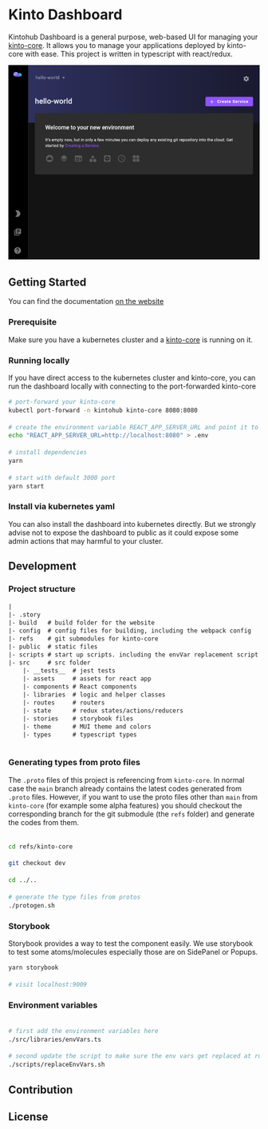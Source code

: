 # Kinto Dashboard

Kintohub Dashboard is a general purpose, web-based UI for managing your [kinto-core](https://github.com/kintoproj/kinto-core). 
It allows you to manage your applications deployed by kinto-core with ease.
This project is written in typescript with react/redux.

![Kinto-Dashboard](LandingPage.png)

## Getting Started

You can find the documentation [on the website](https://docs.kintohub.com)

### Prerequisite

Make sure you have a kubernetes cluster and a [kinto-core](https://github.com/kintoproj/kinto-core) is running on it.

### Running locally

[comment]: <> (add helm chart/docker image for direct deploy?)

If you have direct access to the kubernetes cluster and kinto-core, 
you can run the dashboard locally with connecting to the port-forwarded kinto-core  

```bash
# port-forward your kinto-core
kubectl port-forward -n kintohub kinto-core 8080:8080 

# create the environment variable REACT_APP_SERVER_URL and point it to kinto-core
echo "REACT_APP_SERVER_URL=http://localhost:8080" > .env

# install dependencies
yarn 

# start with default 3000 port
yarn start
```

### Install via kubernetes yaml

You can also install the dashboard into kubernetes directly. 
But we strongly advise not to expose the dashboard to public as it could expose some admin actions that may harmful to your cluster.

[comment]: <> (TODO: add the )

## Development

### Project structure

```text
|
|- .story
|- build   # build folder for the website 
|- config  # config files for building, including the webpack config
|- refs    # git submodules for kinto-core
|- public  # static files
|- scripts # start up scripts. including the envVar replacement script
|- src     # src folder
    |- __tests__  # jest tests
    |- assets     # assets for react app  
    |- components # React components
    |- libraries  # logic and helper classes
    |- routes     # routers
    |- state      # redux states/actions/reducers
    |- stories    # storybook files
    |- theme      # MUI theme and colors
    |- types      # typescript types
       
```

### Generating types from proto files

The `.proto` files of this project is referencing from `kinto-core`. 
In normal case the `main` branch already contains the latest codes generated from `.proto` files. 
However, if you want to use the proto files other than `main` from `kinto-core` (for example some alpha features) 
you should checkout the corresponding branch for the git submodule (the `refs` folder) and generate the codes from them.

```bash

cd refs/kinto-core

git checkout dev

cd ../..

# generate the type files from protos
./protogen.sh

```

### Storybook

Storybook provides a way to test the component easily.
We use storybook to test some atoms/molecules especially those are on SidePanel or Popups.

```bash
yarn storybook

# visit localhost:9009
```

### Environment variables


```bash

# first add the environment variables here 
./src/libraries/envVars.ts

# second update the script to make sure the env vars get replaced at run time
./scripts/replaceEnvVars.sh
```

## Contribution

## License
